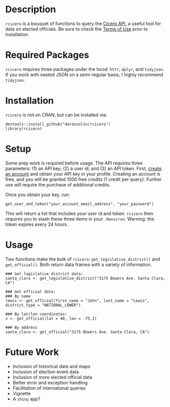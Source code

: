 # Description

`rcicero` is a bouquet of functions to query the [Cicero API,](https://www.cicerodata.com/api/) 
a useful tool for data on elected officials. Be sure to check the [Terms of Use](https://www.azavea.com/terms-of-use/?_ga=1.70439831.685925080.1469159734) prior to installation.

# Required Packages

`rcicero` requires three packages under the hood: `httr`, `dplyr`, and `tidyjson`. If you work with nested JSON on a semi-regular basis, I highly recommend `tidyjson`. 

# Installation

`rcicero` is not on CRAN, but can be installed via:
```
devtools::install_github("daranzolin/rcicero")
library(rcicero)
```

# Setup
Some prep work is required before usage. The API requires three parameters: (1) an API key; (2) a user id; and (3) an API token. First, [create an 
account](https://www.cicerodata.com/free-trial/) and obtain your API key in your profile. Creating an account is free, and you will be granted 1000 free credits (1 credit per query). Further use will require the purchase of additional credits.

Once you obtain your key, run:

```
get_user_and_token("your_account_email_address", "your_password")
```

This will return a list that includes your user id and token. `rcicero` then requires you to stash these three items in your `.Renviron`. Warning: the token expires
every 24 hours.

# Usage

Two functions make the bulk of `rcicero`: `get_legislative_district()` and `get_official()`. Both return data frames with a variety of information. 

```
### Get legislative district data:
santa_clara <- get_legislative_district("3175 Bowers Ave. Santa Clara, CA")

### Get official data:
### By name
lewis <- get_official(first_name = "John", last_name = "Lewis", district_type = "NATIONAL_LOWER")

### By lat/lon coordinates:
x <- get_official(lat = 40, lon = -75.1)

### By address
santa_clara <- get_official("3175 Bowers Ave. Santa Clara, CA")
```

# Future Work

* Inclusion of historical data and maps
* Inclusion of election event data
* Inclusion of more elected official data
* Better error and exception handling
* Facilitation of international queries
* Vignette
* A `shiny` app?
